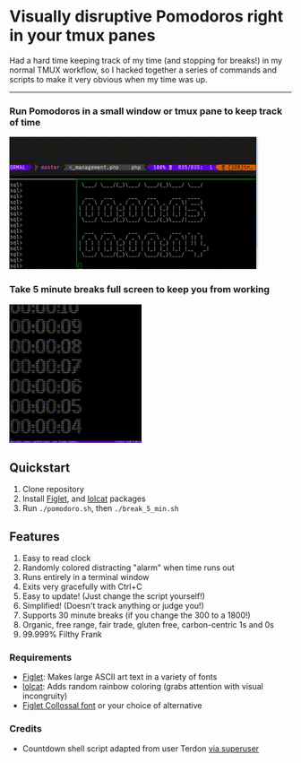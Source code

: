 # Visually disruptive Pomodoros right in your tmux panes

Had a hard time keeping track of my time (and stopping for breaks!) in my normal TMUX workflow, so I hacked
together a series of commands and scripts to make it very obvious when my time was up.
***

### Run Pomodoros in a small window or tmux pane to keep track of time
![alt text](https://github.com/TroyFletcher/terminal-pomodoro/raw/master/terminal-pomodoro.gif "Terminal Pomodoro")

### Take 5 minute breaks full screen to keep you from working
![alt text](https://github.com/TroyFletcher/terminal-pomodoro/raw/master/terminal-break-5.gif "Terminal Break")

## Quickstart
1. Clone repository
2. Install [Figlet](http://www.figlet.org), and [lolcat](https://github.com/busyloop/lolcat) packages
3. Run `./pomodoro.sh`, then `./break_5_min.sh`

## Features
1. Easy to read clock
2. Randomly colored distracting "alarm" when time runs out
3. Runs entirely in a terminal window
4. Exits very gracefully with Ctrl+C
5. Easy to update! (Just change the script yourself!)
6. Simplified! (Doesn't track anything or judge you!)
7. Supports 30 minute breaks (if you change the 300 to a 1800!)
8. Organic, free range, fair trade, gluten free, carbon-centric 1s and 0s
9. 99.999% Filthy Frank

### Requirements
- [Figlet](http://www.figlet.org): Makes large ASCII art text in a variety of fonts
- [lolcat](https://github.com/busyloop/lolcat): Adds random rainbow coloring (grabs attention with visual incongruity)
- [Figlet Collossal font](http://www.figlet.org/fontdb_example.cgi?font=colossal.flf) or your choice of alternative

### Credits
- Countdown shell script adapted from user Terdon [via superuser](https://superuser.com/a/611582)
